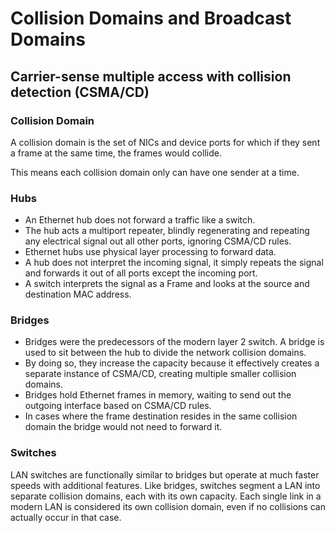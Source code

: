 # Collision Domains and Broadcast Domains

## Carrier-sense multiple access with collision detection \(CSMA/CD\) <a id="firstHeading"></a>



### Collision Domain

A collision domain is the set of NICs and device ports for which if they sent a frame at the same time, the frames would collide.

This means each collision domain only can have one sender at a time.

### Hubs

* An Ethernet hub does not forward a traffic like a switch.  
* The hub acts a multiport repeater, blindly regenerating and repeating any electrical signal out all other ports, ignoring CSMA/CD rules. 
* Ethernet hubs use physical layer processing to forward data. 
* A hub does not interpret the incoming signal, it simply repeats the signal and forwards it out of all ports except the incoming port. 
* A switch interprets the signal as a Frame and looks at the source and destination MAC address.

### Bridges

* Bridges were the predecessors of the modern layer 2 switch. A bridge is used to sit between the hub to divide the network collision domains. 
* By doing so, they increase the capacity because it effectively creates a separate instance of CSMA/CD, creating multiple smaller collision domains. 
* Bridges hold Ethernet frames in memory, waiting to send out the outgoing interface based on CSMA/CD rules.  
* In cases where the frame destination resides in the same collision domain the bridge would not need to forward it.

### Switches

LAN switches are functionally similar to bridges but operate at much faster speeds with additional features. Like bridges, switches segment a LAN into separate collision domains, each with its own capacity. Each single link in a modern LAN is considered its own collision domain, even if no collisions can actually occur in that case.









